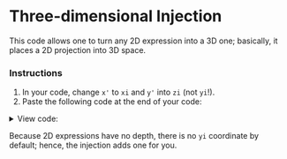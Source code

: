 # Three-dimensional Injection

This code allows one to turn any 2D expression into a 3D one; basically, it places a 2D projection into 3D space.

### Instructions

1. In your code, change `x'` to `xi` and `y'` into `zi` (not `yi`!).
2. Paste the following code at the end of your code:

<details>
  <summary>View code:</summary>
  
```

yi = 0;

######################## Angles ###########################

xr = 0; #Tumble forward

yr = 0; #Counter-clockwise from front

zr = 0; #Counter-clockwise from top

#Specify order of application: (r1, then r2, then r3)

r1 = yr; r2 = xr; r3 = zr;

####################### Parameters ########################

proj = 0;   #0 for perspective, 1 for parallel

#0 has foreshortening (realism), 1 retains parallelism

d = 10;     #Distance from projection (perspective only)

zoom = 1;  #Size of projection

h = 0;

v = 1;

s = 1;

######## Calculations (don't worry about these) ###########

x1 = xi*cos(r1)-zi*sin(r1); z1 = xi*sin(r1)+zi*cos(r1);
y2 = yi*cos(r2)-z1*sin(r2); z2 = yi*sin(r2)+z1*cos(r2);
x3 = x1*cos(r3)-y2*sin(r3); y3 = x1*sin(r3)+y2*cos(r3);
x' = zoom*x3*if(proj,1,(d/(d+y3)));  #Horizontal output
y' = zoom*z2*if(proj,1,(d/(d+y3)));  #Vertical output

#####################3D by Chrnan6710######################

```

</details>

Because 2D expressions have no depth, there is no `yi` coordinate by default; hence, the injection adds one for you.
